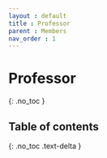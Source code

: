 ```yaml
---
layout : default
title : Professor
parent : Members
nav_order : 1
---
```


# Professor
{: .no_toc }

## Table of contents
{: .no_toc .text-delta }
